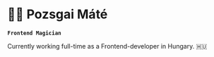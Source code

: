 # :technologist: Pozsgai Máté

**`Frontend Magician`**

Currently working full-time as a Frontend-developer in Hungary. :hungary:
